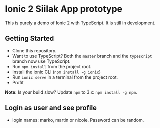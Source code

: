 # Ionic 2 Siilak App prototype

This is purely a demo of Ionic 2 with TypeScript. It is still in development.

## Getting Started

* Clone this repository.
* Want to use TypeScript? Both the `master` branch and the `typescript` branch now use TypeScript.
* Run `npm install` from the project root.
* Install the ionic CLI (`npm install -g ionic`)
* Run `ionic serve` in a terminal from the project root.
* Profit

**Note:** Is your build slow? Update `npm` to 3.x: `npm install -g npm`.

## Login as user and see profile
- login names: marko, martin or nicole. Password can be random.
